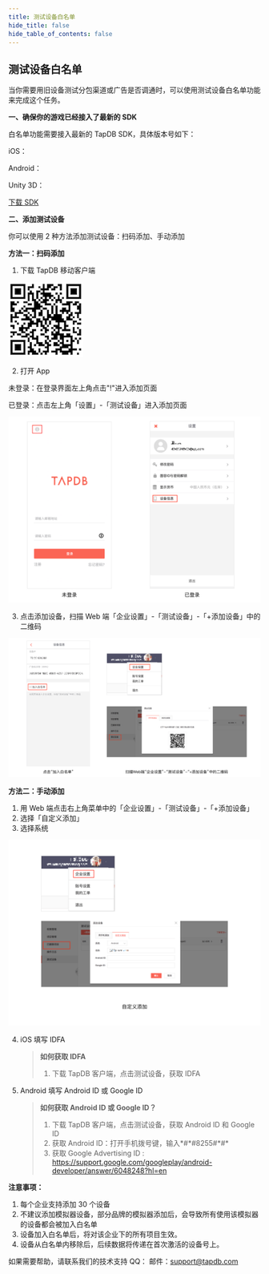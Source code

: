 ```yaml
---
title: 测试设备白名单
hide_title: false
hide_table_of_contents: false
---
```


## 测试设备白名单

当你需要用旧设备测试分包渠道或广告是否调通时，可以使用测试设备白名单功能来完成这个任务。

**一、确保你的游戏已经接入了最新的 SDK**

白名单功能需要接入最新的 TapDB SDK，具体版本号如下：

iOS：<Data field="sdk.0.version"/>

Android：<Data field="sdk.1.version"/>

Unity 3D：<Data field="sdk.2.version"/>

[下载 SDK](../download "_blank")

**二、添加测试设备**

你可以使用 2 种方法添加测试设备：扫码添加、手动添加
<br/>

**方法一：扫码添加**

1. 下载 TapDB 移动客户端

![图片描述](/img/whiteList/04.png)

2. 打开 App

未登录：在登录界面左上角点击"!"进入添加页面

已登录：点击左上角「设置」-「测试设备」进入添加页面

![图片描述](/img/whiteList/02.png)

3. 点击添加设备，扫描 Web 端「企业设置」-「测试设备」-「+添加设备」中的二维码

![图片描述](/img/whiteList/01.png)

**方法二：手动添加**

1.  用 Web 端点击右上角菜单中的「企业设置」-「测试设备」-「+添加设备」
2.  选择「自定义添加」
3.  选择系统

![图片描述](/img/whiteList/03.png)

4. iOS 填写 IDFA

   > **如何获取 IDFA**
   >
   > 1. 下载 TapDB 客户端，点击测试设备，获取 IDFA

5. Android 填写 Android ID 或 Google ID
   > **如何获取 Android ID 或 Google ID？**
   >
   > 1. 下载 TapDB 客户端，点击测试设备，获取 Android ID 和 Google ID
   > 2. 获取 Android ID：打开手机拨号键，输入\*#\*#8255#\*#\*
   > 3. 获取 Google Advertising ID : <https://support.google.com/googleplay/android-developer/answer/6048248?hl=en>

**注意事项：**

1.  每个企业支持添加 30 个设备
2.  不建议添加模拟器设备，部分品牌的模拟器添加后，会导致所有使用该模拟器的设备都会被加入白名单
3.  设备加入白名单后，将对该企业下的所有项目生效。
4.  设备从白名单内移除后，后续数据将传递在首次激活的设备号上。

如果需要帮助，请联系我们的技术支持
QQ：<Data field="tapdb.support.QQ"/>
邮件：support@tapdb.com
